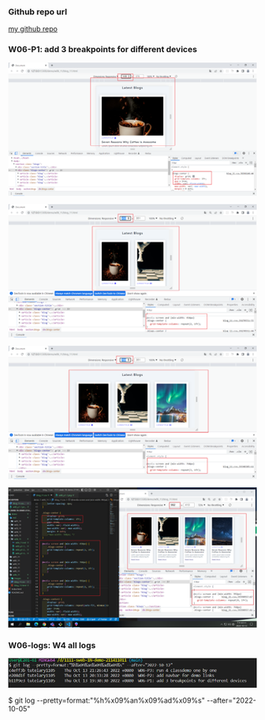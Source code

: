 ### Github repo url

[my github repo](https://github.com/tutelary1105/1111-sweb-1N-demo-211411011)

### W06-P1: add 3 breakpoints for different devices

![](w06_p1-1.png)

![](w06_p1-2.png)

![](w06_p1-3.png)

![](w06_p1-4.png)

### W06-logs: W4 all logs

![](w06_logs.png)

$ git log --pretty=format:"%h%x09%an%x09%ad%x09%s" --after="2022-10-05"
